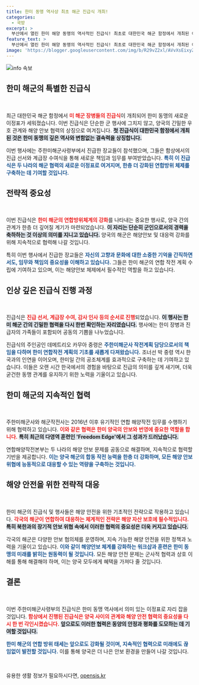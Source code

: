 ```yaml
---
title: 한미 동맹 역사상 최초 해군 진급식 개최!
categories:
  - 국방
excerpt: >
  부산에서 열린 한미 해양 동맹의 역사적인 진급식! 최초로 대한민국 해군 함정에서 개최된 이번 행사에서는 미 해군 장교들이 새로운 계급을 맞이하며 더욱 굳건한 연합 방위 태세를 다짐했습니다.
feature_text: >
  부산에서 열린 한미 해양 동맹의 역사적인 진급식! 최초로 대한민국 해군 함정에서 개최된 이번 행사에서는 미 해군 장교들이 새로운 계급을 맞이하며 더욱 굳건한 연합 방위 태세를 다짐했습니다.
image: 'https://blogger.googleusercontent.com/img/b/R29vZ2xl/AVvXsEixyZcFfHzMRdzZMjFBmAUKJYCLCGyLL1o632UiGVXcaFdKo_bkvkuCioo0uUKlGfBVcT3P84aROyZIXSBEx3Aw5nCQ3pTgDom1WDC4m8eifvWiAmWEEVb4x6G_l8C0QH225ldMjyaFvpxGEBGNO37VmDTDMHGhJPq73UglMfDca1-0aw/s1600/blogspot.png'
---
```


<p><img src="https://blogger.googleusercontent.com/img/b/R29vZ2xl/AVvXsEixyZcFfHzMRdzZMjFBmAUKJYCLCGyLL1o632UiGVXcaFdKo_bkvkuCioo0uUKlGfBVcT3P84aROyZIXSBEx3Aw5nCQ3pTgDom1WDC4m8eifvWiAmWEEVb4x6G_l8C0QH225ldMjyaFvpxGEBGNO37VmDTDMHGhJPq73UglMfDca1-0aw/s1600/blogspot.png" alt="info 속보" /></p>

<h2 data-ke-size="size26">한미 해군의 특별한 진급식</h2>

<p data-ke-size="size16">&nbsp;</p>

<p>최근 대한민국 해군 함정에서 <b><span style="color: #ee2323;">미 해군 장병들의 진급식</span></b>이 개최되어 한미 동맹의 새로운 이정표가 세워졌습니다. 이번 진급식은 단순한 군 행사에 그치지 않고, 양국의 긴밀한 우호 관계와 해양 안보 협력의 상징으로 여겨집니다. <b><span style="background-color: #21538527;">첫 진급식이 대한민국 함정에서 개최된 것은 한미 동맹의 깊은 역사와 변함없는 결속력을 상징합니다.</span></b>  </p>

<p>이번 행사에는 주한미해군사령부에서 진급한 장교들이 참석했으며, 그들은 함상에서의 진급 선서와 계급장 수여식을 통해 새로운 책임과 임무를 부여받았습니다.  <b><span style="color: #1a5490;">특히 이 진급식은 두 나라의 해군 협력의 새로운 이정표로 여겨지며, 한층 더 강화된 연합방위 체제를 구축하는 데 기여할 것입니다.</span></b></p>

<h2 data-ke-size="size26">전략적 중요성</h2>

<p data-ke-size="size16">&nbsp;</p>

<p>이번 진급식은 <b><span style="color: #ee2323;">한미 해군의 연합방위체계의 강화</span></b>를 나타내는 중요한 행사로, 양국 간의 관계가 한층 더 깊어질 계기가 마련되었습니다. <b><span style="background-color: #21538527;">이 자리는 단순히 군인으로서의 경력을 축하하는 것 이상의 의미를 지니고 있습니다.</span></b> 양국의 해군은 해양안보 및 대응력 강화를 위해 지속적으로 협력해 나갈 것입니다.  </p>

<p>특히 이번 행사에서 진급한 장교들은 <b><span style="color: #1a5490;">자신의 고향과 문화에 대한 소중한 기억을 간직하면서도, 임무와 책임의 중요성을 이해하고 있습니다.</span></b> 그들은 한미 해군의 연합 작전 계획 수립에 기여하고 있으며, 이는 해양안보 체제에서 필수적인 역할을 하고 있습니다.</p>

<h2 data-ke-size="size26">인상 깊은 진급식 진행 과정</h2>

<p data-ke-size="size16">&nbsp;</p>

<p>진급식은 <b><span style="color: #ee2323;">진급 선서, 계급장 수여, 감사 인사 등의 순서로 진행</span></b>되었습니다. <b><span style="background-color: #21538527;">이 행사는 한미 해군 간의 긴밀한 협력을 다시 한번 확인하는 자리였습니다.</span></b> 행사에는 한미 장병과 진급자의 가족들이 포함되어 공동의 기쁨을 나누었습니다.  </p>

<p>진급식의 주인공인 데메트리오 카무아 중령은 <b><span style="color: #1a5490;">주한미해군사 작전계획 담당으로서의 책임을 다하며 한미 연합작전 계획의 기초를 새롭게 다져왔습니다.</span></b> 조너선 박 중령 역시 한국과의 인연을 이어오며, 한미일 간의 공조체계를 효과적으로 구축하는 데 기여하고 있습니다. 이들은 오랜 시간 한국에서의 경험을 바탕으로 진급의 의미를 깊게 새기며, 더욱 굳건한 동맹 관계를 유지하기 위한 노력을 기울이고 있습니다.</p>

<h2 data-ke-size="size26">한미 해군의 지속적인 협력</h2>

<p data-ke-size="size16">&nbsp;</p>

<p>주한미해군사와 해군작전사는 2016년 이후 유기적인 연합 해양작전 임무를 수행하기 위해 협력하고 있습니다. <b><span style="color: #ee2323;">이와 같은 협력은 한미 양국의 안보와 번영에 중요한 역할을 합니다.</span></b> <b><span style="background-color: #21538527;">특히 최근의 다영역 훈련인 'Freedom Edge'에서 그 성과가 드러났습니다.</span></b>  </p>

<p>연합해양작전본부는 두 나라의 해양 안보 문제를 공동으로 해결하며, 지속적으로 협력할 기반을 제공합니다. <b><span style="color: #1a5490;">이는 양국 해군의 합동 작전 능력을 한층 더 강화하며, 모든 해양 안보 위협에 능동적으로 대응할 수 있는 역량을 구축하는 것입니다.</span></b> </p>

<h2 data-ke-size="size26">해양 안전을 위한 전략적 대응</h2>

<p data-ke-size="size16">&nbsp;</p>

<p>한미 해군의 진급식 및 행사들은 해양 안전을 위한 기초적인 전략으로 작용하고 있습니다. <b><span style="color: #ee2323;">각국의 해군이 연합하여 대응하는 체계적인 전략은 해양 자산 보호에 필수적입니다.</span></b> <b><span style="background-color: #21538527;">특히 북한과의 장기적 안보 위협 속에서 이러한 협력의 중요성은 더욱 커지고 있습니다.</span></b> </p>

<p>각국의 해군은 다양한 안보 협의체를 운영하며, 지속 가능한 해양 안전을 위한 정책과 노력을 기울이고 있습니다. <b><span style="color: #1a5490;">이와 같이 해양안보 체계를 강화하는 워크샵과 훈련은 한미 동맹의 미래를 밝히는 원동력이 될 것입니다.</span></b> 모든 해양 안전 문제는 군사적 협력과 상호 이해를 통해 해결해야 하며, 이는 양국 모두에게 혜택을 가져다 줄 것입니다.</p>

<h2 data-ke-size="size26">결론</h2>

<p data-ke-size="size16">&nbsp;</p>

<p>이번 주한미해군사령부의 진급식은 한미 동맹 역사에서 의미 있는 이정표로 자리 잡을 것입니다. <b><span style="color: #ee2323;">함상에서 진행된 진급식은 양국 사이의 관계와 해양 안전 협력의 중요성을 다시 한 번 각인시켰습니다.</span></b> <b><span style="background-color: #21538527;">앞으로도 이러한 협력은 동양의 안정과 평화를 도모하는 데 기여할 것입니다.</span></b> </p>

<p><b><span style="color: #1a5490;">한미 해군의 연합 방위 태세는 앞으로도 강화될 것이며, 지속적인 협력으로 미래에도 끊임없이 발전할 것입니다.</span></b>  이를 통해 양국은 더 나은 안보 환경을 만들어 나갈 것입니다. </p>

<p data-ke-size="size16">&nbsp;</p>
유용한 생활 정보가 필요하시다면, <a href="https://opensis.kr" rel="dofollow">opensis.kr</a>


